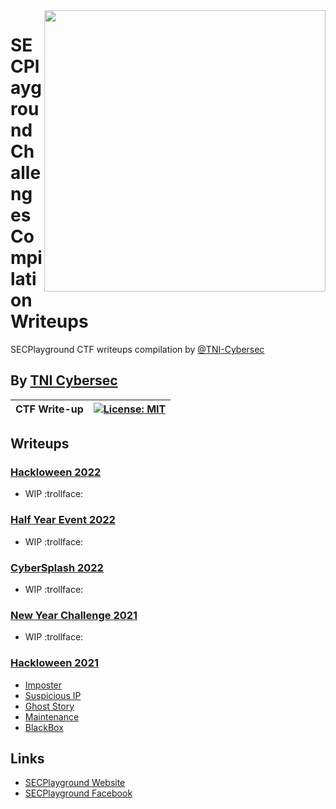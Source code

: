 <img align="right" src="https://imgur.com/SN6ZqUt.png" width="450" />

# SECPlayground Challenges Compilation Writeups

SECPlayground CTF writeups compilation by [@TNI-Cybersec](https://github.com/TNI-Cybersec/)

## By [TNI Cybersec](https://tni-cybersec.github.io)

| CTF Write-up | [![License: MIT](https://img.shields.io/badge/license-MIT-blue?style=flat-square)](LICENSE) |
|----|----|

## Writeups

### [Hackloween 2022](Hackloween2022)

- WIP :trollface:
  
### [Half Year Event 2022](HalfYearEvent2022)

- WIP :trollface:

### [CyberSplash 2022](CyberSplash2022)

- WIP :trollface:

### [New Year Challenge 2021](NewYearChallenge2021)

- WIP :trollface:

### [Hackloween 2021](Hackloween2021)

- [Imposter](https://medium.com/@PlyNatwara/imposter-writeups-hackloween-2021-1a1efe9fc287)
- [Suspicious IP](https://medium.com/@PlyNatwara/suspicious-ip-writeups-hackloween-2021-7558050d19ab)
- [Ghost Story](https://medium.com/@PlyNatwara/ghost-story-writeups-hackloween-2021-cd62d270c67c)
- [Maintenance](https://medium.com/@PlyNatwara/maintenance-writeups-hackloween-2021-a0a4970d7069)
- [BlackBox](https://medium.com/@PlyNatwara/blackbox-writeups-hackloween-2021-7d3dc63270d7)

## Links

- [SECPlayground Website](https://www.secplayground.com/)
- [SECPlayground Facebook](https://www.facebook.com/secplayground/)
